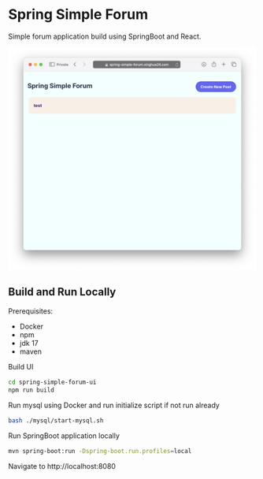 # Spring Simple Forum
Simple forum application build using SpringBoot and React.

![Screenshot - MainPage](screenshots/MainPage.png)

## Build and Run Locally
Prerequisites:
* Docker
* npm
* jdk 17
* maven

Build UI
```bash
cd spring-simple-forum-ui
npm run build
```

Run mysql using Docker and run initialize script if not run already
```bash
bash ./mysql/start-mysql.sh
```

Run SpringBoot application locally
```bash
mvn spring-boot:run -Dspring-boot.run.profiles=local
```

Navigate to http://localhost:8080

